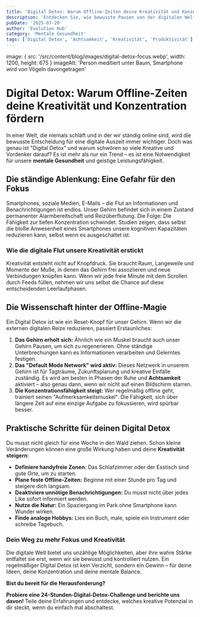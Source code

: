 ```yaml
---
title: 'Digital Detox: Warum Offline-Zeiten deine Kreativität und Konzentration fördern.'
description: 'Entdecken Sie, wie bewusste Pausen von der digitalen Welt Ihre mentale Gesundheit stärken und Ihre Kreativität auf ein neues Level heben können.'
pubDate: '2025-07-20'
author: 'Evolution Hub'
category: 'Mentale Gesundheit'
tags: ['Digital Detox', 'Achtsamkeit', 'Kreativität', 'Produktivität']
---
```


image: { src: '/src/content/blog/images/digital-detox-focus.webp', width: 1200, height: 675 }
imageAlt: 'Person meditiert unter Baum, Smartphone wird von Vögeln davongetragen'

# Digital Detox: Warum Offline-Zeiten deine Kreativität und Konzentration fördern

In einer Welt, die niemals schläft und in der wir ständig online sind, wird die bewusste Entscheidung für eine digitale Auszeit immer wichtiger. Doch was genau ist "Digital Detox" und warum schwören so viele Kreative und Vordenker darauf? Es ist mehr als nur ein Trend – es ist eine Notwendigkeit für unsere **mentale Gesundheit** und geistige Leistungsfähigkeit.

## Die ständige Ablenkung: Eine Gefahr für den Fokus

Smartphones, soziale Medien, E-Mails – die Flut an Informationen und Benachrichtigungen ist endlos. Unser Gehirn befindet sich in einem Zustand permanenter Alarmbereitschaft und Reizüberflutung. Die Folge: Die Fähigkeit zur tiefen Konzentration schwindet. Studien zeigen, dass selbst die bloße Anwesenheit eines Smartphones unsere kognitiven Kapazitäten reduzieren kann, selbst wenn es ausgeschaltet ist.

### Wie die digitale Flut unsere Kreativität erstickt

Kreativität entsteht nicht auf Knopfdruck. Sie braucht Raum, Langeweile und Momente der Muße, in denen das Gehirn frei assoziieren und neue Verbindungen knüpfen kann. Wenn wir jede freie Minute mit dem Scrollen durch Feeds füllen, nehmen wir uns selbst die Chance auf diese entscheidenden Leerlaufphasen.

## Die Wissenschaft hinter der Offline-Magie

Ein Digital Detox ist wie ein Reset-Knopf für unser Gehirn. Wenn wir die externen digitalen Reize reduzieren, passiert Erstaunliches:

1. **Das Gehirn erholt sich:** Ähnlich wie ein Muskel braucht auch unser Gehirn Pausen, um sich zu regenerieren. Ohne ständige Unterbrechungen kann es Informationen verarbeiten und Gelerntes festigen.
2. **Das "Default Mode Network" wird aktiv:** Dieses Netzwerk in unserem Gehirn ist für Tagträume, Zukunftsplanung und kreative Einfälle zuständig. Es wird am besten in Phasen der Ruhe und **Achtsamkeit** aktiviert – also genau dann, wenn wir nicht auf einen Bildschirm starren.
3. **Die Konzentrationsfähigkeit steigt:** Wer regelmäßig offline geht, trainiert seinen "Aufmerksamkeitsmuskel". Die Fähigkeit, sich über längere Zeit auf eine einzige Aufgabe zu fokussieren, wird spürbar besser.

## Praktische Schritte für deinen Digital Detox

Du musst nicht gleich für eine Woche in den Wald ziehen. Schon kleine Veränderungen können eine große Wirkung haben und deine **Kreativität steigern**:

- **Definiere handyfreie Zonen:** Das Schlafzimmer oder der Esstisch sind gute Orte, um zu starten.
- **Plane feste Offline-Zeiten:** Beginne mit einer Stunde pro Tag und steigere dich langsam.
- **Deaktiviere unnötige Benachrichtigungen:** Du musst nicht über jedes Like sofort informiert werden.
- **Nutze die Natur:** Ein Spaziergang im Park ohne Smartphone kann Wunder wirken.
- **Finde analoge Hobbys:** Lies ein Buch, male, spiele ein Instrument oder schreibe Tagebuch.

### Dein Weg zu mehr Fokus und Kreativität

Die digitale Welt bietet uns unzählige Möglichkeiten, aber ihre wahre Stärke entfaltet sie erst, wenn wir sie bewusst und kontrolliert nutzen. Ein regelmäßiger Digital Detox ist kein Verzicht, sondern ein Gewinn – für deine Ideen, deine Konzentration und deine mentale Balance.

**Bist du bereit für die Herausforderung?**

**Probiere eine 24-Stunden-Digital-Detox-Challenge und berichte uns davon!** Teile deine Erfahrungen und entdecke, welches kreative Potenzial in dir steckt, wenn du einfach mal abschaltest.
